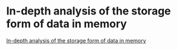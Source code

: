# In-depth analysis of the storage form of data in memory
[In-depth analysis of the storage form of data in memory](https://aiwithcloud.com/2022/09/19/in_depth_analysis_of_the_storage_form_of_data_in_memory/)